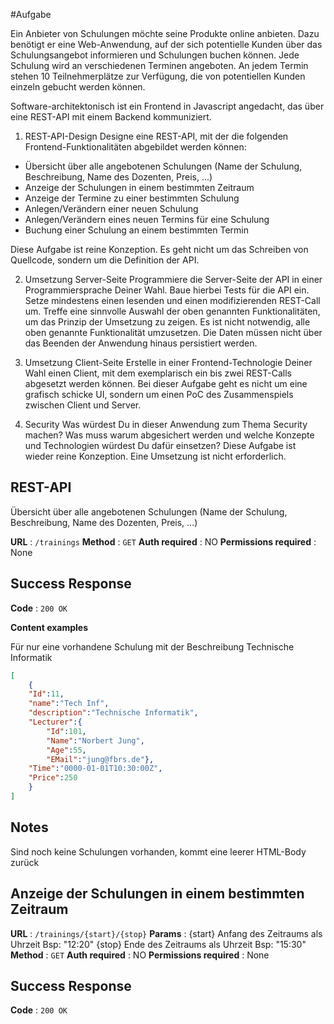 #Aufgabe

Ein Anbieter von Schulungen möchte seine Produkte online anbieten. Dazu benötigt er eine Web-Anwendung, auf der sich potentielle Kunden über das Schulungsangebot informieren und Schulungen buchen können. Jede Schulung wird an verschiedenen Terminen angeboten. An jedem Termin stehen 10 Teilnehmerplätze zur Verfügung, die von potentiellen Kunden einzeln gebucht werden können.

Software-architektonisch ist ein Frontend in Javascript angedacht, das über eine REST-API mit einem Backend kommuniziert.

1. REST-API-Design
Designe eine REST-API, mit der die folgenden Frontend-Funktionalitäten abgebildet werden können:
* Übersicht über alle angebotenen Schulungen (Name der Schulung, Beschreibung, Name des Dozenten, Preis, ...)
* Anzeige der Schulungen in einem bestimmten Zeitraum
* Anzeige der Termine zu einer bestimmten Schulung
* Anlegen/Verändern einer neuen Schulung
* Anlegen/Verändern eines neuen Termins für eine Schulung
* Buchung einer Schulung an einem bestimmten Termin

Diese Aufgabe ist reine Konzeption. Es geht nicht um das Schreiben von Quellcode, sondern um die Definition der API.

2. Umsetzung Server-Seite
Programmiere die Server-Seite der API in einer Programmiersprache Deiner Wahl. Baue hierbei Tests für die API ein. Setze mindestens einen lesenden und einen modifizierenden REST-Call um. Treffe eine sinnvolle Auswahl der oben genannten Funktionalitäten, um das Prinzip der Umsetzung zu zeigen. Es ist nicht notwendig, alle oben genannte Funktionalität umzusetzen. Die Daten müssen nicht über das Beenden der Anwendung hinaus persistiert werden.

3. Umsetzung Client-Seite
Erstelle in einer Frontend-Technologie Deiner Wahl einen Client, mit dem exemplarisch ein bis zwei REST-Calls abgesetzt werden können. Bei dieser Aufgabe geht es nicht um eine grafisch schicke UI, sondern um einen PoC des Zusammenspiels zwischen Client und Server.

4. Security
Was würdest Du in dieser Anwendung zum Thema Security machen? Was muss warum abgesichert werden und welche Konzepte und Technologien würdest Du dafür einsetzen?
Diese Aufgabe ist wieder reine Konzeption. Eine Umsetzung ist nicht erforderlich.


## REST-API

Übersicht über alle angebotenen Schulungen (Name der Schulung, Beschreibung, Name des Dozenten, Preis, ...) 

**URL** : `/trainings`
**Method** : `GET`
**Auth required** : NO
**Permissions required** : None

## Success Response
**Code** : `200 OK`

**Content examples**

Für nur eine vorhandene Schulung mit der Beschreibung Technische Informatik
```json
[
    {
    "Id":11,
    "name":"Tech Inf",
    "description":"Technische Informatik",
    "Lecturer":{
        "Id":101,
        "Name":"Norbert Jung",
        "Age":55,
        "EMail":"jung@fbrs.de"},
    "Time":"0000-01-01T10:30:00Z",
    "Price":250
    }
]
```
## Notes
Sind noch keine Schulungen vorhanden, kommt eine leerer HTML-Body zurück

## Anzeige der Schulungen in einem bestimmten Zeitraum

**URL** : `/trainings/{start}/{stop}`
**Params** : {start} Anfang des Zeitraums als Uhrzeit Bsp: "12:20"
{stop} Ende des Zeitraums als Uhrzeit Bsp: "15:30"
**Method** : `GET`
**Auth required** : NO
**Permissions required** : None

## Success Response
**Code** : `200 OK`
